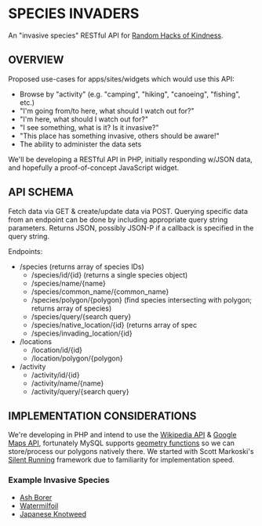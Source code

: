 SPECIES INVADERS
================

An "invasive species" RESTful API for [Random Hacks of Kindness](http://www.rhok.org/problems/invasive-species-identification).

OVERVIEW
--------

Proposed use-cases for apps/sites/widgets which would use this API:

- Browse by "activity" (e.g. "camping", "hiking", "canoeing", "fishing", etc.)
- "I'm going from/to here, what should I watch out for?"
- "I'm here, what should I watch out for?"
- "I see something, what is it? Is it invasive?"
- "This place has something invasive, others should be aware!"
- The ability to administer the data sets

We'll be developing a RESTful API in PHP, initially responding w/JSON data, and hopefully a proof-of-concept JavaScript widget.

API SCHEMA
----------

Fetch data via GET & create/update data via POST. Querying specific data from an endpoint can be done by including appropriate query string parameters. Returns JSON, possibly JSON-P if a callback is specified in the query string.

Endpoints:

- /species (returns array of species IDs)
  - /species/id/{id} (returns a single species object)
  - /species/name/{name}
  - /species/common_name/{common_name}
  - /species/polygon/{polygon} (find species intersecting with polygon; returns array of species)
  - /species/query/{search query}
  - /species/native_location/{id} (returns array of spec
  - /species/invading_location/{id}
- /locations
  - /location/id/{id}
  - /location/polygon/{polygon}
- /activity
  - /activity/id/{id}
  - /activity/name/{name}
  - /activity/query/{search query}

IMPLEMENTATION CONSIDERATIONS
-----------------------------

We're developing in PHP and intend to use the [Wikipedia API](http://www.mediawiki.org/wiki/API) & [Google Maps API](https://developers.google.com/maps/documentation/), fortunately MySQL supports [geometry functions](http://dev.mysql.com/doc/refman/4.1/en/geometry-property-functions.html) so we can store/process our polygons natively there. We started with Scott Markoski's [Silent Running](https://github.com/smarkoski/sr-framework) framework due to familiarity for implementation speed.

### Example Invasive Species

* [Ash Borer](http://en.wikipedia.org/wiki/Ash_Borer)
* [Watermilfoil](http://en.wikipedia.org/wiki/Watermilfoil)
* [Japanese Knotweed](http://en.wikipedia.org/wiki/Japanese_knot_weed)
